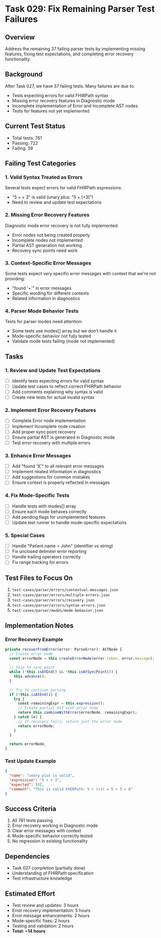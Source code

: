 # Task 029: Fix Remaining Parser Test Failures

## Overview
Address the remaining 37 failing parser tests by implementing missing features, fixing test expectations, and completing error recovery functionality.

## Background
After Task 027, we have 37 failing tests. Many failures are due to:
- Tests expecting errors for valid FHIRPath syntax
- Missing error recovery features in Diagnostic mode
- Incomplete implementation of Error and Incomplete AST nodes
- Tests for features not yet implemented

## Current Test Status
- Total tests: 761
- Passing: 722
- Failing: 39

## Failing Test Categories

### 1. Valid Syntax Treated as Errors
Several tests expect errors for valid FHIRPath expressions:
- "5 + + 3" is valid (unary plus: "5 + (+3)")
- Need to review and update test expectations

### 2. Missing Error Recovery Features
Diagnostic mode error recovery is not fully implemented:
- Error nodes not being created properly
- Incomplete nodes not implemented
- Partial AST generation not working
- Recovery sync points need work

### 3. Context-Specific Error Messages
Some tests expect very specific error messages with context that we're not providing:
- "found '+'" in error messages
- Specific wording for different contexts
- Related information in diagnostics

### 4. Parser Mode Behavior Tests
Tests for parser modes need attention:
- Some tests use modes[] array but we don't handle it
- Mode-specific behavior not fully tested
- Validate mode tests failing (mode not implemented)

## Tasks

### 1. Review and Update Test Expectations
- [ ] Identify tests expecting errors for valid syntax
- [ ] Update test cases to reflect correct FHIRPath behavior
- [ ] Add comments explaining why syntax is valid
- [ ] Create new tests for actual invalid syntax

### 2. Implement Error Recovery Features
- [ ] Complete Error node implementation
- [ ] Implement Incomplete node creation
- [ ] Add proper sync point recovery
- [ ] Ensure partial AST is generated in Diagnostic mode
- [ ] Test error recovery with multiple errors

### 3. Enhance Error Messages
- [ ] Add "found 'X'" to all relevant error messages
- [ ] Implement related information in diagnostics
- [ ] Add suggestions for common mistakes
- [ ] Ensure context is properly reflected in messages

### 4. Fix Mode-Specific Tests
- [ ] Handle tests with modes[] array
- [ ] Ensure each mode behaves correctly
- [ ] Add pending flags for unimplemented features
- [ ] Update test runner to handle mode-specific expectations

### 5. Special Cases
- [ ] Handle "Patient.name = John" (identifier vs string)
- [ ] Fix unclosed delimiter error reporting
- [ ] Handle trailing operators correctly
- [ ] Fix range tracking for errors

## Test Files to Focus On
1. `test-cases/parser/errors/contextual-messages.json`
2. `test-cases/parser/errors/multiple-errors.json`
3. `test-cases/parser/errors/recovery.json`
4. `test-cases/parser/errors/syntax-errors.json`
5. `test-cases/parser/modes/mode-behavior.json`

## Implementation Notes

### Error Recovery Example
```typescript
private recoverFromError(error: ParseError): ASTNode {
  // Create error node
  const errorNode = this.createErrorNode(error.token, error.message);
  
  // Skip to sync point
  while (!this.isAtEnd() && !this.isAtSyncPoint()) {
    this.advance();
  }
  
  // Try to continue parsing
  if (!this.isAtEnd()) {
    try {
      const remainingExpr = this.expression();
      // Create partial AST with error node
      return this.combineWithError(errorNode, remainingExpr);
    } catch (e) {
      // If recovery fails, return just the error node
      return errorNode;
    }
  }
  
  return errorNode;
}
```

### Test Update Example
```json
{
  "name": "unary plus is valid",
  "expression": "5 + + 3",
  "expected": [8],
  "comment": "This is valid FHIRPath: 5 + (+3) = 5 + 3 = 8"
}
```

## Success Criteria
1. All 761 tests passing
2. Error recovery working in Diagnostic mode
3. Clear error messages with context
4. Mode-specific behavior correctly tested
5. No regression in existing functionality

## Dependencies
- Task 027 completion (partially done)
- Understanding of FHIRPath specification
- Test infrastructure knowledge

## Estimated Effort
- Test review and updates: 3 hours
- Error recovery implementation: 5 hours
- Error message enhancements: 2 hours
- Mode-specific fixes: 2 hours
- Testing and validation: 2 hours
- **Total: ~14 hours**